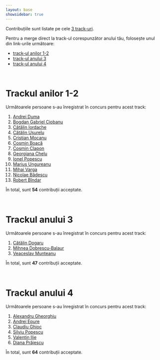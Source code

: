 ```yaml
---
layout: base
showsidebar: true
---
```


Contribuțiile sunt listate pe cele [3 track-uri][reg].

Pentru a merge direct la track-ul corespunzător anului tău, folosește unul din
link-urile următoare:

* [track-ul anilor 1-2](#trackul_anilor_12)
* [track-ul anului 3](#trackul_anului_3)
* [track-ul anului 4](#trackul_anului_4)

<div id="end">&nbsp;</div>

# Trackul anilor 1-2

Următoarele persoane s-au înregistrat în concurs pentru acest track:

1. [Andrei Duma][andrei-duma]
2. [Bogdan Gabriel Ciobanu][bogdan-gabriel-ciobanu]
3. [Cătălin Iordache][catalin-iordache]
4. [Cătălin Ușurelu][catalin-usurelu]
5. [Cristian Mocanu][cristian-mocanu]
6. [Cosmin Boacă][cosmin-boaca]
7. [Cosmin Clapon][cosmin-clapon]
8. [Georgiana Chelu][georgiana-chelu]
9. [Ionel Popescu][ionel-popescu]
10. [Marius Ungureanu][marius-ungureanu]
11. [Mihai Varga][mihai-varga]
12. [Nicolae Bădescu][nicolae-badescu]
13. [Robert Bîndar][robert-bindar]

În total, sunt **54** contribuții acceptate.

<div id="end">&nbsp;</div>

# Trackul anului 3

Următoarele persoane s-au înregistrat în concurs pentru acest track:

1. [Cătălin Dogaru][catalin-dogaru]
2. [Mihnea Dobrescu-Balaur][mihnea-dobrescu-balaur]
3. [Veaceslav Munteanu][veaceslav-munteanu]

În total, sunt **47** contribuții acceptate.

<div id="end">&nbsp;</div>

# Trackul anului 4

Următoarele persoane s-au înregistrat în concurs pentru acest track:

1. [Alexandru Gheorghiu][alexandru-gheorghiu]
2. [Andrei Epure][andrei-epure]
3. [Claudiu Ghioc][claudiu-ghioc]
4. [Silviu Popescu][silviu-popescu]
5. [Valentin Ilie][valentin-ilie]
6. [Diana Prăjescu][diana-prajescu]

În total, sunt **64** contribuții acceptate.

<div id="end">&nbsp;</div>

[reg]: /regulament#structura "Regulament"

[andrei-duma]: /andrei-duma "Andrei Duma"
[catalin-iordache]: /catalin-iordache "Cătălin Iordache"
[catalin-usurelu]: /catalin-usurelu "Cătălin Ușurelu"
[cristian-mocanu]: /cristian-mocanu "Cristian Mocanu"
[cosmin-clapon]: /cosmin-clapon "Cosmin Clapon"
[marius-ungureanu]: /marius-ungureanu "Marius Ungureanu"
[catalin-dogaru]: /catalin-dogaru "Cătălin Dogaru"
[mihnea-dobrescu-balaur]: /mihnea-dobrescu-balaur "Mihnea Dobrescu-Balaur"
[veaceslav-munteanu]: /veaceslav-munteanu "Veaceslav Munteanu"
[silviu-popescu]: /silviu-popescu "Silviu Popescu"
[claudiu-ghioc]: /claudiu-ghioc "Claudiu Ghioc"
[alexandru-gheorghiu]: /alexandru-gheorghiu "Alexandru Gheorghiu"
[valentin-ilie]: /valentin-ilie "Valentin Ilie"
[andrei-epure]: /andrei-epure "Andrei Epure"
[bogdan-gabriel-ciobanu]: /bogdan-gabriel-ciobanu "Bogdan Gabriel Ciobanu"
[nicolae-badescu]: /nicolae-badescu "Nicolae Badescu"
[cosmin-boaca]: /cosmin-boaca "Cosmin Boacă"
[georgiana-chelu]: /georgiana-chelu "Georgiana Chelu"
[robert-bindar]: /robert-bindar "Robert Bîndar"
[mihai-varga]: /mihai-varga "Mihai Varga"
[ionel-popescu]: /ionel-popescu "Ionel Popescu"
[diana-prajescu]: /diana-prajescu "Diana Prăjescu"
